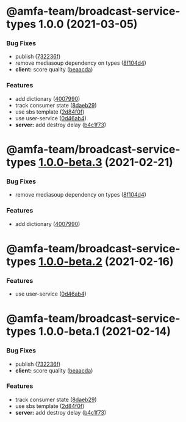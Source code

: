 # @amfa-team/broadcast-service-types 1.0.0 (2021-03-05)


### Bug Fixes

* publish ([732236f](https://github.com/amfa-team/broadcast-service/commit/732236f4cd7ae2e5c1ab35b318135e8ac33a6c28))
* remove mediasoup dependency on types ([8f104d4](https://github.com/amfa-team/broadcast-service/commit/8f104d413e6474267d70e54e37237288f00fca00))
* **client:** score quality ([beaacda](https://github.com/amfa-team/broadcast-service/commit/beaacdaa200271eb953a7a41a4584f61f5579a53))


### Features

* add dictionary ([4007990](https://github.com/amfa-team/broadcast-service/commit/40079907784ac03c00cce771cab03848f68a48a1))
* track consumer state ([8daeb29](https://github.com/amfa-team/broadcast-service/commit/8daeb2905653613405065907c189259e81f39a57))
* use sbs template ([2d84f0f](https://github.com/amfa-team/broadcast-service/commit/2d84f0f399a9805feaed15699a010cb29230d2d1))
* use user-service ([0d46ab4](https://github.com/amfa-team/broadcast-service/commit/0d46ab4bb8be21e7a9a02045b17a8a9ca1c5717b))
* **server:** add destroy delay ([b4c1f73](https://github.com/amfa-team/broadcast-service/commit/b4c1f73667c9f511636fcfdbb7747620ee0746aa))

# @amfa-team/broadcast-service-types [1.0.0-beta.3](https://github.com/amfa-team/broadcast-service/compare/@amfa-team/broadcast-service-types@1.0.0-beta.2...@amfa-team/broadcast-service-types@1.0.0-beta.3) (2021-02-21)


### Bug Fixes

* remove mediasoup dependency on types ([8f104d4](https://github.com/amfa-team/broadcast-service/commit/8f104d413e6474267d70e54e37237288f00fca00))


### Features

* add dictionary ([4007990](https://github.com/amfa-team/broadcast-service/commit/40079907784ac03c00cce771cab03848f68a48a1))

# @amfa-team/broadcast-service-types [1.0.0-beta.2](https://github.com/amfa-team/broadcast-service/compare/@amfa-team/broadcast-service-types@1.0.0-beta.1...@amfa-team/broadcast-service-types@1.0.0-beta.2) (2021-02-16)


### Features

* use user-service ([0d46ab4](https://github.com/amfa-team/broadcast-service/commit/0d46ab4bb8be21e7a9a02045b17a8a9ca1c5717b))

# @amfa-team/broadcast-service-types 1.0.0-beta.1 (2021-02-14)


### Bug Fixes

* publish ([732236f](https://github.com/amfa-team/broadcast-service/commit/732236f4cd7ae2e5c1ab35b318135e8ac33a6c28))
* **client:** score quality ([beaacda](https://github.com/amfa-team/broadcast-service/commit/beaacdaa200271eb953a7a41a4584f61f5579a53))


### Features

* track consumer state ([8daeb29](https://github.com/amfa-team/broadcast-service/commit/8daeb2905653613405065907c189259e81f39a57))
* use sbs template ([2d84f0f](https://github.com/amfa-team/broadcast-service/commit/2d84f0f399a9805feaed15699a010cb29230d2d1))
* **server:** add destroy delay ([b4c1f73](https://github.com/amfa-team/broadcast-service/commit/b4c1f73667c9f511636fcfdbb7747620ee0746aa))
